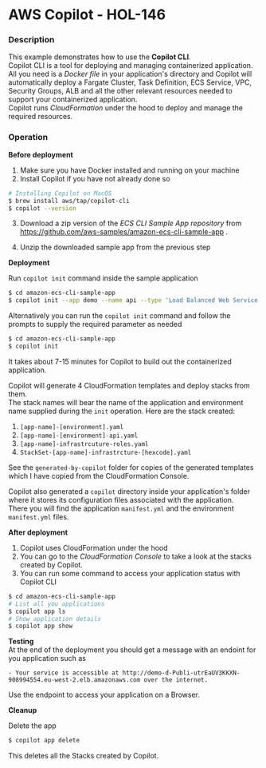 # AWS Copilot - HOL-146

### Description

This example demonstrates how to use the **Copilot CLI**.  
Copilot CLI is a tool for deploying and managing containerized application.  
All you need is a _Docker file_ in your application's directory and Copilot will automatically deploy a Fargate Cluster, Task Definition, ECS Service, VPC, Security Groups, ALB and all the other relevant resources needed to support your containerized application.  
Copilot runs _CloudFormation_ under the hood to deploy and manage the required resources.

### Operation

**Before deployment**

1. Make sure you have Docker installed and running on your machine
2. Install Copilot if you have not already done so

```bash
# Installing Copilot on MacOS
$ brew install aws/tap/copilot-cli
$ copilot --version
```

3. Download a zip version of the _ECS CLI Sample App repository_ from https://github.com/aws-samples/amazon-ecs-cli-sample-app .

4. Unzip the downloaded sample app from the previous step

**Deployment**

Run `copilot init` command inside the sample application

```bash
$ cd amazon-ecs-cli-sample-app
$ copilot init --app demo --name api --type 'Load Balanced Web Service' --dockerfile './Dockerfile' --port 80 --deploy
```

Alternatively you can run the `copilot init` command and follow the prompts to supply the required parameter as needed

```bash
$ cd amazon-ecs-cli-sample-app
$ copilot init
```

It takes about 7-15 minutes for Copilot to build out the containerized application.

Copilot will generate 4 CloudFormation templates and deploy stacks from them.  
The stack names will bear the name of the application and environment name supplied during the `init` operation.
Here are the stack created:

1. `[app-name]-[environment].yaml`
2. `[app-name]-[environment]-api.yaml`
3. `[app-name]-infrastrcuture-roles.yaml`
4. `StackSet-[app-name]-infrastrcture-[hexcode].yaml`

See the `generated-by-copilot` folder for copies of the generated templates which I have copied from the CloudFormation Console.

Copilot also generated a `copilot` directory inside your application's folder where it stores its configuration files associated with the application.  
There you will find the application `manifest.yml` and the environment `manifest.yml` files.

**After deployment**

1. Copilot uses CloudFormation under the hood
2. You can go to the _CloudFormation Console_ to take a look at the stacks created by Copilot.
3. You can run some command to access your application status with Copilot CLI

```bash
$ cd amazon-ecs-cli-sample-app
# List all you applications
$ copilot app ls
# Show application details
$ copilot app show
```

**Testing**  
At the end of the deployment you should get a message with an endoint for you application such as

```text
- Your service is accessible at http://demo-d-Publi-utrEaUV3KKXN-908994554.eu-west-2.elb.amazonaws.com over the internet.
```

Use the endpoint to access your application on a Browser.

**Cleanup**

Delete the app

```bash
$ copilot app delete
```

This deletes all the Stacks created by Copilot.
